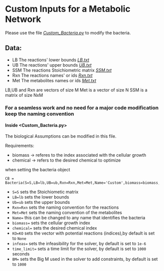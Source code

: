# Custom Inputs for a Metabolic Network

Please use the file [*Custom_Bacteria.py*](../Custom_Inputs/Custom_Bacteria.py) to modify the bacteria.

## Data:
- LB  The reactions' lower bounds [*LB.txt*](../Custom_Inputs/LB.txt)
- UB  The reactions' upper bounds [*UB.txt*](../Custom_Inputs/UB.txt)
- SSM The reactions Stoichiometric matrix [*SSM.txt*](../Custom_Inputs/SSM.txt)
- Rxn The reactions names' or ids [*Rxn.txt*](../Custom_Inputs/Rxn.txt)
- Met The metabolites names or ids [*Met.txt*](../Custom_Inputs/Met.txt)

LB,UB and Rxn are vectors of size M
Met is a vector of size N
SSM is a matrix of size NxM

### For a seamless work and no need for a major code modification keep the naming convention

#### Inside <Custom_Bacteria.py>
 The biological Assumptions can be modified in this file.

 Requirements:
  - biomass -> referes to the index associated with the cellular growth
  - chemical -> refers to the desired chemical to optimize
 
 when setting the bacteria object

  ```
  CB = Bacteria(S=S,LB=lb,UB=ub,Rxn=Rxn,Met=Met,Name='Custom',biomass=biomass,chemical=chemical)

  ```
   - `S=S` sets the Stoichiometic matrix
   - `LB=lb` sets  the lower bounds
   - `Ub=ub` sets the upper bounds
   - `Rxn=Rxn` sets the naming convention for the reactions
   - `Met=Met` sets the naming convention of the metabolites
   - `Name=` this can be changed to any name that identifies the bacteria
   - `biomass=` sets the cellular growth index
   - `chemical=` sets the desired chemical index
   - `KO=KO` sets the vector with potential reactions (indices),by default is set to `None`
   - `infeas=` sets the infeasibility for the solver, by default is set to `1e-6`
   - `time_limit=` sets a time limit for the solver, by default is set to `1000` seconds
   - `BM=` sets the Big M used in the solver to add constraints, by default is set to `1000`
